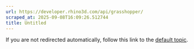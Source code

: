 ```yaml
---
url: https://developer.rhino3d.com/api/grasshopper/
scraped_at: 2025-09-08T16:09:26.512744
title: Untitled
---
```


If you are not redirected automatically, follow this link to the [default
topic](html/723c01da-9986-4db2-8f53-6f3a7494df75.htm).

